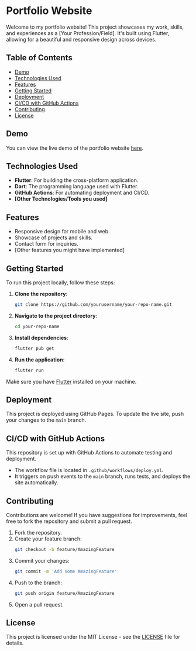 # Portfolio Website

Welcome to my portfolio website! This project showcases my work, skills, and experiences as a [Your Profession/Field]. It's built using Flutter, allowing for a beautiful and responsive design across devices.

## Table of Contents

- [Demo](#demo)
- [Technologies Used](#technologies-used)
- [Features](#features)
- [Getting Started](#getting-started)
- [Deployment](#deployment)
- [CI/CD with GitHub Actions](#cicd-with-github-actions)
- [Contributing](#contributing)
- [License](#license)

## Demo

You can view the live demo of the portfolio website [here](https://your-live-demo-link.com).

## Technologies Used

- **Flutter**: For building the cross-platform application.
- **Dart**: The programming language used with Flutter.
- **GitHub Actions**: For automating deployment and CI/CD.
- **[Other Technologies/Tools you used]**

## Features

- Responsive design for mobile and web.
- Showcase of projects and skills.
- Contact form for inquiries.
- [Other features you might have implemented]

## Getting Started

To run this project locally, follow these steps:

1. **Clone the repository**:
    ```bash
    git clone https://github.com/yourusername/your-repo-name.git
    ```

2. **Navigate to the project directory**:
    ```bash
    cd your-repo-name
    ```

3. **Install dependencies**:
    ```bash
    flutter pub get
    ```

4. **Run the application**:
    ```bash
    flutter run
    ```

Make sure you have [Flutter](https://flutter.dev/docs/get-started/install) installed on your machine.

## Deployment

This project is deployed using GitHub Pages. To update the live site, push your changes to the `main` branch.

## CI/CD with GitHub Actions

This repository is set up with GitHub Actions to automate testing and deployment.

- The workflow file is located in `.github/workflows/deploy.yml`.
- It triggers on push events to the `main` branch, runs tests, and deploys the site automatically.

## Contributing

Contributions are welcome! If you have suggestions for improvements, feel free to fork the repository and submit a pull request.

1. Fork the repository.
2. Create your feature branch:
    ```bash
    git checkout -b feature/AmazingFeature
    ```
3. Commit your changes:
    ```bash
    git commit -m 'Add some AmazingFeature'
    ```
4. Push to the branch:
    ```bash
    git push origin feature/AmazingFeature
    ```
5. Open a pull request.

## License

This project is licensed under the MIT License - see the [LICENSE](LICENSE) file for details.

